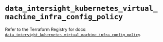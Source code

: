 # `data_intersight_kubernetes_virtual_machine_infra_config_policy`

Refer to the Terraform Registry for docs: [`data_intersight_kubernetes_virtual_machine_infra_config_policy`](https://registry.terraform.io/providers/ciscodevnet/intersight/1.0.71/docs/data-sources/kubernetes_virtual_machine_infra_config_policy).
